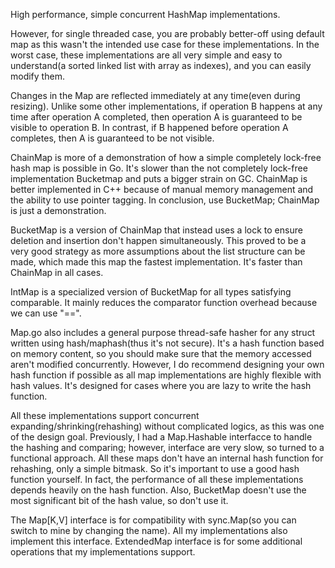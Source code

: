High performance, simple concurrent HashMap implementations.

However, for single threaded case, you are probably better-off using default map as this wasn't the intended use case
for these implementations. In the worst case, these implementations are all very simple and easy to understand(a sorted
linked list with array as indexes), and you can easily modify them.

Changes in the Map are reflected immediately at any time(even during resizing). Unlike some other implementations, if
operation B happens at any time after operation A completed, then operation A is guaranteed to be visible to operation
B. In contrast, if B happened before operation A completes, then A is guaranteed to be not visible.

ChainMap is more of a demonstration of how a simple completely lock-free hash map is possible in Go. It's slower than
the not completely lock-free implementation Bucketmap and puts a bigger strain on GC. ChainMap is better implemented in
C++ because of manual memory management and the ability to use pointer tagging. In conclusion, use BucketMap; ChainMap
is just a demonstration.

BucketMap is a version of ChainMap that instead uses a lock to ensure deletion and insertion don't
happen simultaneously. This proved to be a very good strategy as more assumptions about the list structure can be made,
which made this map the fastest implementation. It's faster than ChainMap in all cases.

IntMap is a specialized version of BucketMap for all types satisfying comparable. It mainly reduces the comparator
function overhead because we can use "==".

Map.go also includes a general purpose thread-safe hasher for any struct written using hash/maphash(thus it's not
secure). It's a hash function based on memory content, so you should make sure that the memory accessed aren't modified
concurrently. However, I do recommend designing your own hash function if possible as all map implementations are highly
flexible with hash values. It's designed for cases where you are lazy to write the hash function.

All these implementations support concurrent expanding/shrinking(rehashing) without complicated logics, as this was one
of the design goal. Previously, I had a Map.Hashable interfacce to handle the hashing and comparing; however, interface
are very slow, so turned to a functional approach. All these maps don't have an internal hash function for rehashing,
only a simple bitmask. So it's important to use a
good hash function yourself. In fact, the performance of all these implementations depends heavily on the hash function.
Also, BucketMap doesn't use the most significant bit of the hash value, so don't use it.

The Map[K,V] interface is for compatibility with sync.Map(so you can switch to mine by changing the name). All my
implementations also implement this interface. ExtendedMap interface is for some additional operations that my
implementations support.